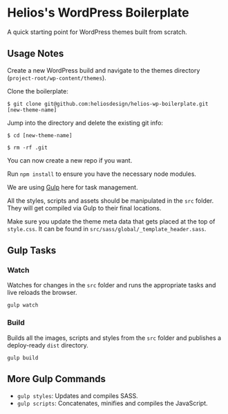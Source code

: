 # Helios's WordPress Boilerplate

A quick starting point for WordPress themes built from scratch.


## Usage Notes

Create a new WordPress build and navigate to the themes directory (`project-root/wp-content/themes`).

Clone the boilerplate:

	$ git clone git@github.com:heliosdesign/helios-wp-boilerplate.git [new-theme-name]
	
Jump into the directory and delete the existing git info:

	$ cd [new-theme-name]
	
	$ rm -rf .git
	
You can now create a new repo if you want.

Run `npm install` to ensure you have the necessary node modules.

We are using [Gulp](http://gulpjs.com) here for task management.

All the styles, scripts and assets should be manipulated in the `src` folder. They will get compiled via Gulp to their final locations.

Make sure you update the theme meta data that gets placed at the top of `style.css`. It can be found in `src/sass/global/_template_header.sass`.


## Gulp Tasks

### Watch

Watches for changes in the `src` folder and runs the appropriate tasks and live reloads the browser.

	gulp watch
	

### Build

Builds all the images, scripts and styles from the `src` folder and publishes a deploy-ready `dist` directory.

	gulp build

## More Gulp Commands

* `gulp styles`: Updates and compiles SASS.
* `gulp scripts`: Concatenates, minifies and compiles the JavaScript.
